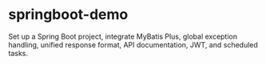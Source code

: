 # springboot-demo
Set up a Spring Boot project, integrate MyBatis Plus, global exception handling, unified response format, API documentation, JWT, and scheduled tasks.
